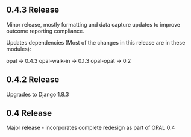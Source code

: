 ## 0.4.3 Release

Minor release, mostly formatting and data capture updates to improve outcome
reporting compliance.

Updates dependencies (Most of the changes in this release are in these modules):

opal -> 0.4.3
opal-walk-in -> 0.1.3
opal-opat -> 0.2

## 0.4.2 Release

Upgrades to Django 1.8.3 

## 0.4 Release

Major release - incorporates complete redesign as part of OPAL 0.4
